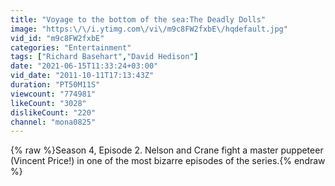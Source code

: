 ```yaml
---
title: "Voyage to the bottom of the sea:The Deadly Dolls"
image: "https:\/\/i.ytimg.com\/vi\/m9c8FW2fxbE\/hqdefault.jpg"
vid_id: "m9c8FW2fxbE"
categories: "Entertainment"
tags: ["Richard Basehart","David Hedison"]
date: "2021-06-15T11:33:24+03:00"
vid_date: "2011-10-11T17:13:43Z"
duration: "PT50M11S"
viewcount: "774981"
likeCount: "3028"
dislikeCount: "220"
channel: "mona0825"
---
```

{% raw %}Season 4, Episode 2. Nelson and Crane fight a master puppeteer (Vincent Price!) in one of the most bizarre episodes of the series.{% endraw %}
